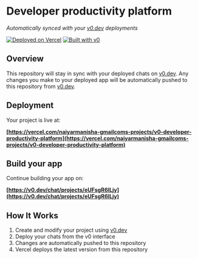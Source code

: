 # Developer productivity platform

*Automatically synced with your [v0.dev](https://v0.dev) deployments*

[![Deployed on Vercel](https://img.shields.io/badge/Deployed%20on-Vercel-black?style=for-the-badge&logo=vercel)](https://vercel.com/naiyarmanisha-gmailcoms-projects/v0-developer-productivity-platform)
[![Built with v0](https://img.shields.io/badge/Built%20with-v0.dev-black?style=for-the-badge)](https://v0.dev/chat/projects/eUFsgR6ILjy)

## Overview

This repository will stay in sync with your deployed chats on [v0.dev](https://v0.dev).
Any changes you make to your deployed app will be automatically pushed to this repository from [v0.dev](https://v0.dev).

## Deployment

Your project is live at:

**[https://vercel.com/naiyarmanisha-gmailcoms-projects/v0-developer-productivity-platform](https://vercel.com/naiyarmanisha-gmailcoms-projects/v0-developer-productivity-platform)**

## Build your app

Continue building your app on:

**[https://v0.dev/chat/projects/eUFsgR6ILjy](https://v0.dev/chat/projects/eUFsgR6ILjy)**

## How It Works

1. Create and modify your project using [v0.dev](https://v0.dev)
2. Deploy your chats from the v0 interface
3. Changes are automatically pushed to this repository
4. Vercel deploys the latest version from this repository